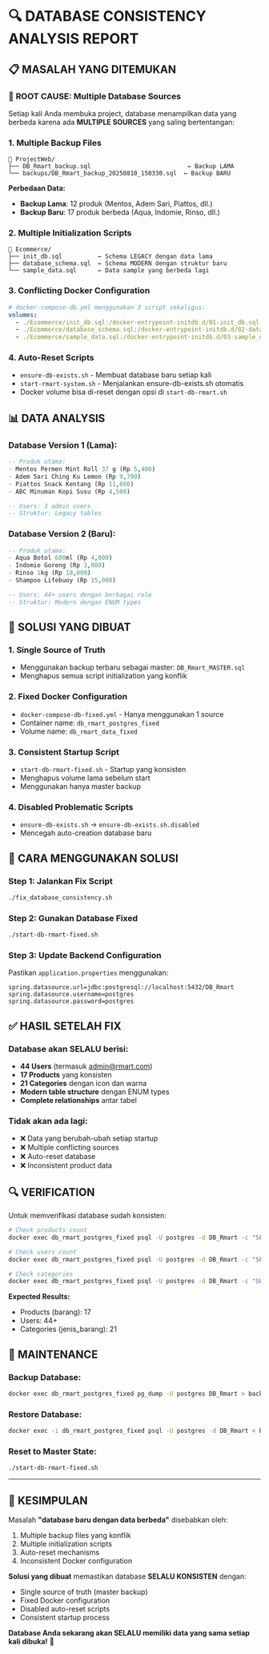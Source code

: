 # 🔍 DATABASE CONSISTENCY ANALYSIS REPORT

## 📋 **MASALAH YANG DITEMUKAN**

### 🚨 **ROOT CAUSE: Multiple Database Sources**

Setiap kali Anda membuka project, database menampilkan data yang berbeda karena ada **MULTIPLE SOURCES** yang saling bertentangan:

### **1. Multiple Backup Files**
```
📁 ProjectWeb/
├── DB_Rmart_backup.sql                           ← Backup LAMA
└── backups/DB_Rmart_backup_20250810_150330.sql  ← Backup BARU
```

**Perbedaan Data:**
- **Backup Lama**: 12 produk (Mentos, Adem Sari, Piattos, dll.)
- **Backup Baru**: 17 produk berbeda (Aqua, Indomie, Rinso, dll.)

### **2. Multiple Initialization Scripts**
```
📁 Ecommerce/
├── init_db.sql          ← Schema LEGACY dengan data lama
├── database_schema.sql  ← Schema MODERN dengan struktur baru
└── sample_data.sql      ← Data sample yang berbeda lagi
```

### **3. Conflicting Docker Configuration**
```yaml
# docker-compose-db.yml menggunakan 3 script sekaligus:
volumes:
  - ./Ecommerce/init_db.sql:/docker-entrypoint-initdb.d/01-init_db.sql
  - ./Ecommerce/database_schema.sql:/docker-entrypoint-initdb.d/02-database_schema.sql  
  - ./Ecommerce/sample_data.sql:/docker-entrypoint-initdb.d/03-sample_data.sql
```

### **4. Auto-Reset Scripts**
- `ensure-db-exists.sh` - Membuat database baru setiap kali
- `start-rmart-system.sh` - Menjalankan ensure-db-exists.sh otomatis
- Docker volume bisa di-reset dengan opsi di `start-db-rmart.sh`

## 📊 **DATA ANALYSIS**

### **Database Version 1 (Lama):**
```sql
-- Produk utama:
- Mentos Permen Mint Roll 37 g (Rp 5,400)
- Adem Sari Ching Ku Lemon (Rp 9,700)  
- Piattos Snack Kentang (Rp 11,600)
- ABC Minuman Kopi Susu (Rp 4,500)

-- Users: 3 admin users
-- Struktur: Legacy tables
```

### **Database Version 2 (Baru):**
```sql
-- Produk utama:
- Aqua Botol 600ml (Rp 4,000)
- Indomie Goreng (Rp 3,000)
- Rinso 1kg (Rp 18,000)
- Shampoo Lifebuoy (Rp 15,000)

-- Users: 44+ users dengan berbagai role
-- Struktur: Modern dengan ENUM types
```

## 🔧 **SOLUSI YANG DIBUAT**

### **1. Single Source of Truth**
- Menggunakan backup terbaru sebagai master: `DB_Rmart_MASTER.sql`
- Menghapus semua script initialization yang konflik

### **2. Fixed Docker Configuration**
- `docker-compose-db-fixed.yml` - Hanya menggunakan 1 source
- Container name: `db_rmart_postgres_fixed`
- Volume name: `db_rmart_data_fixed`

### **3. Consistent Startup Script**
- `start-db-rmart-fixed.sh` - Startup yang konsisten
- Menghapus volume lama sebelum start
- Menggunakan hanya master backup

### **4. Disabled Problematic Scripts**
- `ensure-db-exists.sh` → `ensure-db-exists.sh.disabled`
- Mencegah auto-creation database baru

## 🚀 **CARA MENGGUNAKAN SOLUSI**

### **Step 1: Jalankan Fix Script**
```bash
./fix_database_consistency.sh
```

### **Step 2: Gunakan Database Fixed**
```bash
./start-db-rmart-fixed.sh
```

### **Step 3: Update Backend Configuration**
Pastikan `application.properties` menggunakan:
```properties
spring.datasource.url=jdbc:postgresql://localhost:5432/DB_Rmart
spring.datasource.username=postgres
spring.datasource.password=postgres
```

## ✅ **HASIL SETELAH FIX**

### **Database akan SELALU berisi:**
- **44 Users** (termasuk admin@rmart.com)
- **17 Products** yang konsisten
- **21 Categories** dengan icon dan warna
- **Modern table structure** dengan ENUM types
- **Complete relationships** antar tabel

### **Tidak akan ada lagi:**
- ❌ Data yang berubah-ubah setiap startup
- ❌ Multiple conflicting sources  
- ❌ Auto-reset database
- ❌ Inconsistent product data

## 🔍 **VERIFICATION**

Untuk memverifikasi database sudah konsisten:

```bash
# Check products count
docker exec db_rmart_postgres_fixed psql -U postgres -d DB_Rmart -c "SELECT COUNT(*) FROM barang;"

# Check users count  
docker exec db_rmart_postgres_fixed psql -U postgres -d DB_Rmart -c "SELECT COUNT(*) FROM users;"

# Check categories
docker exec db_rmart_postgres_fixed psql -U postgres -d DB_Rmart -c "SELECT COUNT(*) FROM jenis_barang;"
```

**Expected Results:**
- Products (barang): 17
- Users: 44+
- Categories (jenis_barang): 21

## 📝 **MAINTENANCE**

### **Backup Database:**
```bash
docker exec db_rmart_postgres_fixed pg_dump -U postgres DB_Rmart > backup_$(date +%Y%m%d).sql
```

### **Restore Database:**
```bash
docker exec -i db_rmart_postgres_fixed psql -U postgres -d DB_Rmart < backup_file.sql
```

### **Reset to Master State:**
```bash
./start-db-rmart-fixed.sh
```

---

## 🎯 **KESIMPULAN**

Masalah **"database baru dengan data berbeda"** disebabkan oleh:
1. Multiple backup files yang konflik
2. Multiple initialization scripts  
3. Auto-reset mechanisms
4. Inconsistent Docker configuration

**Solusi yang dibuat** memastikan database **SELALU KONSISTEN** dengan:
- Single source of truth (master backup)
- Fixed Docker configuration
- Disabled auto-reset scripts
- Consistent startup process

**Database Anda sekarang akan SELALU memiliki data yang sama setiap kali dibuka!** 🎉